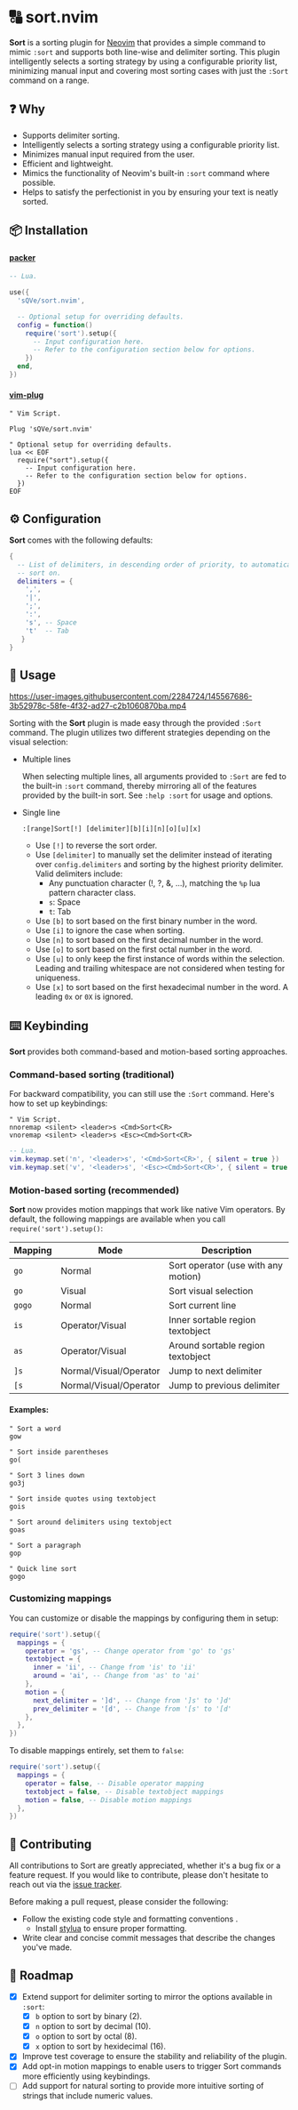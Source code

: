 # 🔠 sort.nvim

**Sort** is a sorting plugin for [Neovim](https://neovim.io) that provides a simple command to mimic `:sort` and supports both line-wise and delimiter sorting. This plugin intelligently selects a sorting strategy by using a configurable priority list, minimizing manual input and covering most sorting cases with just the `:Sort` command on a range.

## ❓ Why

- Supports delimiter sorting.
- Intelligently selects a sorting strategy using a configurable priority list.
- Minimizes manual input required from the user.
- Efficient and lightweight.
- Mimics the functionality of Neovim's built-in `:sort` command where possible.
- Helps to satisfy the perfectionist in you by ensuring your text is neatly sorted.

## 📦 Installation

#### [packer](https://github.com/wbthomason/packer.nvim)

```lua
-- Lua.

use({
  'sQVe/sort.nvim',

  -- Optional setup for overriding defaults.
  config = function()
    require('sort').setup({
      -- Input configuration here.
      -- Refer to the configuration section below for options.
    })
  end,
})
```

#### [vim-plug](https://github.com/junegunn/vim-plug)

```vim
" Vim Script.

Plug 'sQVe/sort.nvim'

" Optional setup for overriding defaults.
lua << EOF
  require("sort").setup({
    -- Input configuration here.
    -- Refer to the configuration section below for options.
  })
EOF
```

## ⚙ Configuration

**Sort** comes with the following defaults:

```lua
{
  -- List of delimiters, in descending order of priority, to automatically
  -- sort on.
  delimiters = {
    ',',
    '|',
    ';',
    ':',
    's', -- Space
    't'  -- Tab
   }
}
```

## 📗 Usage

https://user-images.githubusercontent.com/2284724/145567686-3b52978c-58fe-4f32-ad27-c2b1060870ba.mp4

Sorting with the **Sort** plugin is made easy through the provided `:Sort` command. The plugin utilizes two different strategies depending on the visual selection:

- Multiple lines

  When selecting multiple lines, all arguments provided to `:Sort` are fed to the built-in `:sort` command, thereby mirroring all of the features provided by the built-in sort. See `:help :sort` for usage and options.

- Single line

  ```
  :[range]Sort[!] [delimiter][b][i][n][o][u][x]
  ```

  - Use `[!]` to reverse the sort order.
  - Use `[delimiter]` to manually set the delimiter instead of iterating over `config.delimiters` and sorting by the highest priority delimiter. Valid delimiters include:
    - Any punctuation character (!, ?, &, ...), matching the `%p` lua pattern character class.
    - `s`: Space
    - `t`: Tab
  - Use `[b]` to sort based on the first binary number in the word.
  - Use `[i]` to ignore the case when sorting.
  - Use `[n]` to sort based on the first decimal number in the word.
  - Use `[o]` to sort based on the first octal number in the word.
  - Use `[u]` to only keep the first instance of words within the selection. Leading and trailing whitespace are not considered when testing for uniqueness.
  - Use `[x]` to sort based on the first hexadecimal number in the word. A leading `0x` or `0X` is ignored.

## ⌨️ Keybinding

**Sort** provides both command-based and motion-based sorting approaches.

### Command-based sorting (traditional)

For backward compatibility, you can still use the `:Sort` command. Here's how to set up keybindings:

```vim
" Vim Script.
nnoremap <silent> <leader>s <Cmd>Sort<CR>
vnoremap <silent> <leader>s <Esc><Cmd>Sort<CR>
```

```lua
-- Lua.
vim.keymap.set('n', '<leader>s', '<Cmd>Sort<CR>', { silent = true })
vim.keymap.set('v', '<leader>s', '<Esc><Cmd>Sort<CR>', { silent = true })
```

### Motion-based sorting (recommended)

**Sort** now provides motion mappings that work like native Vim operators. By default, the following mappings are available when you call `require('sort').setup()`:

| Mapping | Mode | Description |
|---------|------|-------------|
| `go` | Normal | Sort operator (use with any motion) |
| `go` | Visual | Sort visual selection |
| `gogo` | Normal | Sort current line |
| `is` | Operator/Visual | Inner sortable region textobject |
| `as` | Operator/Visual | Around sortable region textobject |
| `]s` | Normal/Visual/Operator | Jump to next delimiter |
| `[s` | Normal/Visual/Operator | Jump to previous delimiter |

#### Examples:

```vim
" Sort a word
gow

" Sort inside parentheses
go(

" Sort 3 lines down
go3j

" Sort inside quotes using textobject
gois

" Sort around delimiters using textobject
goas

" Sort a paragraph
gop

" Quick line sort
gogo
```

### Customizing mappings

You can customize or disable the mappings by configuring them in setup:

```lua
require('sort').setup({
  mappings = {
    operator = 'gs', -- Change operator from 'go' to 'gs'
    textobject = {
      inner = 'ii', -- Change from 'is' to 'ii'
      around = 'ai', -- Change from 'as' to 'ai'
    },
    motion = {
      next_delimiter = ']d', -- Change from ']s' to ']d'
      prev_delimiter = '[d', -- Change from '[s' to '[d'
    },
  },
})
```

To disable mappings entirely, set them to `false`:

```lua
require('sort').setup({
  mappings = {
    operator = false, -- Disable operator mapping
    textobject = false, -- Disable textobject mappings
    motion = false, -- Disable motion mappings
  },
})
```

## 🤝 Contributing

All contributions to Sort are greatly appreciated, whether it's a bug fix or a feature request. If you would like to contribute, please don't hesitate to reach out via the [issue tracker](https://github.com/sQVe/sort.nvim/issues).

Before making a pull request, please consider the following:

- Follow the existing code style and formatting conventions .
  - Install [stylua](https://github.com/johnnymorganz/stylua) to ensure proper formatting.
- Write clear and concise commit messages that describe the changes you've made.

## 🏁 Roadmap

- [x] Extend support for delimiter sorting to mirror the options available in `:sort`:
  - [x] `b` option to sort by binary (2).
  - [x] `n` option to sort by decimal (10).
  - [x] `o` option to sort by octal (8).
  - [x] `x` option to sort by hexidecimal (16).
- [x] Improve test coverage to ensure the stability and reliability of the plugin.
- [x] Add opt-in motion mappings to enable users to trigger Sort commands more efficiently using keybindings.
- [ ] Add support for natural sorting to provide more intuitive sorting of strings that include numeric values.
